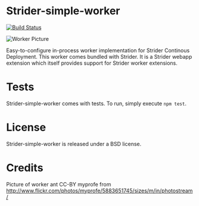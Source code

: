 Strider-simple-worker
=====================

[![Build Status](https://hosted.stridercd.com/51f050cf04568a0c00000008/strider-cd/strider-simple-worker/badge)](https://hosted.stridercd.com/strider-cd/strider-simple-worker/)

![Worker Picture](http://farm6.staticflickr.com/5187/5883651745_c17fb322df.jpg)

Easy-to-configure in-process worker implementation for Strider Continous
Deployment. This worker comes bundled with Strider. It is a Strider webapp extension which itself
provides support for Strider worker extensions.

Tests
=====

Strider-simple-worker comes with tests. To run, simply execute `npm test`.

License
=======

Strider-simple-worker is released under a BSD license.

Credits
=======

Picture of worker ant CC-BY myprofe from http://www.flickr.com/photos/myprofe/5883651745/sizes/m/in/photostream/
